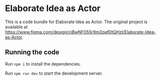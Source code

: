 
  # Elaborate Idea as Actor

  This is a code bundle for Elaborate Idea as Actor. The original project is available at https://www.figma.com/design/cjBwNF05Sr9m2qafDtQHzI/Elaborate-Idea-as-Actor.

  ## Running the code

  Run `npm i` to install the dependencies.

  Run `npm run dev` to start the development server.
  